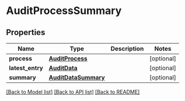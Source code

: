# AuditProcessSummary


## Properties
Name | Type | Description | Notes
------------ | ------------- | ------------- | -------------
**process** | [**AuditProcess**](AuditProcess.md) |  | [optional] 
**latest_entry** | [**AuditData**](AuditData.md) |  | [optional] 
**summary** | [**AuditDataSummary**](AuditDataSummary.md) |  | [optional] 

[[Back to Model list]](../README.md#documentation-for-models) [[Back to API list]](../README.md#documentation-for-api-endpoints) [[Back to README]](../README.md)


